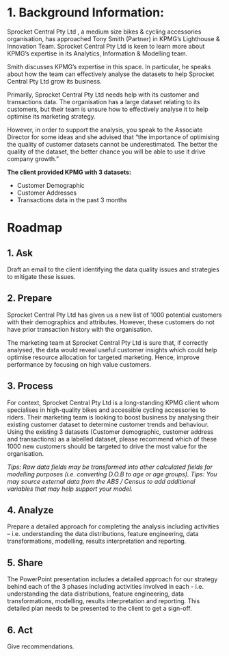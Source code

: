  # 1. Background Information:

 Sprocket Central Pty Ltd , a medium size bikes & cycling accessories organisation, has approached Tony Smith (Partner) in KPMG’s Lighthouse & Innovation Team. Sprocket Central Pty Ltd  is keen to learn more about KPMG’s expertise in its Analytics, Information & Modelling team. 

Smith discusses KPMG’s expertise in this space. In particular, he speaks about how the team can effectively analyse the datasets to help Sprocket Central Pty Ltd grow its business.

Primarily, Sprocket Central Pty Ltd needs help with its customer and transactions data. The organisation has a large dataset relating to its customers, but their team is unsure how to effectively analyse it to help optimise its marketing strategy.

However, in order to support the analysis, you speak to the Associate Director for some ideas and she advised that “the importance of optimising the quality of customer datasets cannot be underestimated. The better the quality of the dataset, the better chance you will be able to use it drive company growth.”

**The client provided KPMG with 3 datasets:**

- Customer Demographic
- Customer Addresses
- Transactions data in the past 3 months


# Roadmap
## 1. Ask
Draft an email to the client identifying the data quality issues and strategies to mitigate these issues.

## 2. Prepare
Sprocket Central Pty Ltd has given us a new list of 1000 potential customers with their demographics and attributes. However, these customers do not have prior transaction history with the organisation.

The marketing team at Sprocket Central Pty Ltd is sure that, if correctly analysed, the data would reveal useful customer insights which could help optimise resource allocation for targeted marketing. Hence, improve performance by focusing on high value customers.

## 3. Process
For context, Sprocket Central Pty Ltd is a long-standing KPMG client whom specialises in high-quality bikes and accessible cycling accessories to riders. Their marketing team is looking to boost business by analysing their existing customer dataset to determine customer trends and behaviour.
Using the existing 3 datasets (Customer demographic, customer address and transactions) as a labelled dataset, please recommend which of these 1000 new customers should be targeted to drive the most value for the organisation.

_Tips: Raw data fields may be transformed into other calculated fields for modelling purposes (i.e. converting D.O.B to age or age groups). Tips: You may source external data from the ABS / Census to add additional variables that may help support your model._ 

## 4. Analyze
Prepare a detailed approach for completing the analysis including activities – i.e. understanding the data distributions, feature engineering, data transformations, modelling, results interpretation and reporting.

## 5. Share
The PowerPoint presentation includes a detailed approach for our strategy behind each of the 3 phases including activities involved in each - i.e. understanding the data distributions, feature engineering, data transformations, modelling, results interpretation and reporting. This detailed plan needs to be presented to the client to get a sign-off.

## 6. Act
Give recommendations.